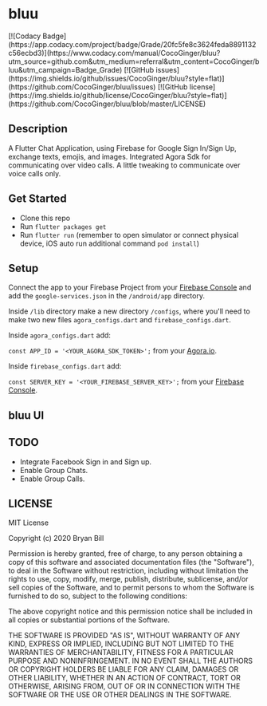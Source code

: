 <h1> bluu</h1>
[![Codacy Badge](https://app.codacy.com/project/badge/Grade/20fc5fe8c3624feda8891132c56ecbd3)](https://www.codacy.com/manual/CocoGinger/bluu?utm_source=github.com&amp;utm_medium=referral&amp;utm_content=CocoGinger/bluu&amp;utm_campaign=Badge_Grade)
[![GitHub issues](https://img.shields.io/github/issues/CocoGinger/bluu?style=flat)](https://github.com/CocoGinger/bluu/issues)
[![GitHub license](https://img.shields.io/github/license/CocoGinger/bluu?style=flat)](https://github.com/CocoGinger/bluu/blob/master/LICENSE)


## Description

A Flutter Chat Application, using Firebase for Google Sign In/Sign Up, exchange texts, emojis, and images. Integrated Agora Sdk for communicating over video calls. A little tweaking to communicate over voice calls only.

## Get Started

*   Clone this repo
*   Run `flutter packages get`
*   Run `flutter run` (remember to open simulator or connect physical device, iOS auto run additional command `pod install`)

## Setup

Connect the app to your Firebase Project from your [Firebase Console](http://console.firebase.google.com) and add the `google-services.json` in the `/android/app` directory.

Inside `/lib` directory make a new directory `/configs`, where you'll need to make two new files `agora_configs.dart` and `firebase_configs.dart`.

Inside `agora_configs.dart` add:

  `const APP_ID = '<YOUR_AGORA_SDK_TOKEN>';` from your [Agora.io](https://console.agora.io).

Inside `firebase_configs.dart` add: 
  
  `const SERVER_KEY = '<YOUR_FIREBASE_SERVER_KEY>';` from your [Firebase Console](http://console.firebase.google.com).

## bluu UI



## TODO

*   Integrate Facebook Sign in and Sign up.
*   Enable Group Chats.
*   Enable Group Calls.


## LICENSE

<p>
MIT License

Copyright (c) 2020 Bryan Bill

Permission is hereby granted, free of charge, to any person obtaining a copy
of this software and associated documentation files (the "Software"), to deal
in the Software without restriction, including without limitation the rights
to use, copy, modify, merge, publish, distribute, sublicense, and/or sell
copies of the Software, and to permit persons to whom the Software is
furnished to do so, subject to the following conditions:

The above copyright notice and this permission notice shall be included in all
copies or substantial portions of the Software.

THE SOFTWARE IS PROVIDED "AS IS", WITHOUT WARRANTY OF ANY KIND, EXPRESS OR
IMPLIED, INCLUDING BUT NOT LIMITED TO THE WARRANTIES OF MERCHANTABILITY,
FITNESS FOR A PARTICULAR PURPOSE AND NONINFRINGEMENT. IN NO EVENT SHALL THE
AUTHORS OR COPYRIGHT HOLDERS BE LIABLE FOR ANY CLAIM, DAMAGES OR OTHER
LIABILITY, WHETHER IN AN ACTION OF CONTRACT, TORT OR OTHERWISE, ARISING FROM,
OUT OF OR IN CONNECTION WITH THE SOFTWARE OR THE USE OR OTHER DEALINGS IN THE
SOFTWARE.
</p>

